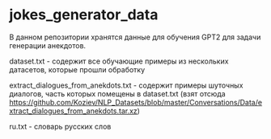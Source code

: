 # jokes_generator_data

В данном репозитории хранятся данные для обучения GPT2 для задачи генерации анекдотов.

dataset.txt -  содержит все обучающие примеры из нескольких датасетов, которые прошли обработку

extract_dialogues_from_anekdots.txt -  содержит примеры шуточных диалогов, часть которых помещены в dataset.txt (взят отсюда https://github.com/Koziev/NLP_Datasets/blob/master/Conversations/Data/extract_dialogues_from_anekdots.tar.xz)


ru.txt - словарь русских слов

